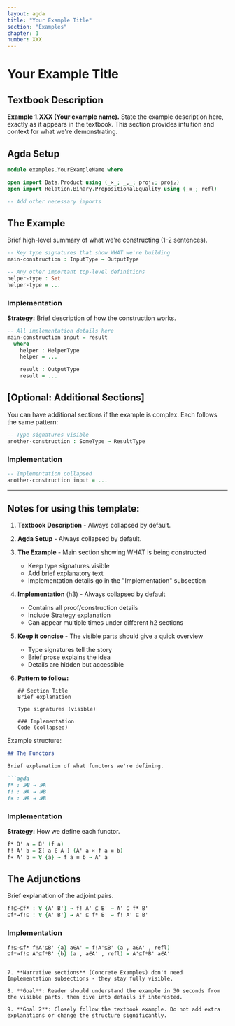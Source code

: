 ```yaml
---
layout: agda
title: "Your Example Title"
section: "Examples"
chapter: 1
number: XXX
---
```


# Your Example Title

## Textbook Description

**Example 1.XXX (Your example name).** State the example description here, exactly as it appears in the textbook. This section provides intuition and context for what we're demonstrating.

## Agda Setup

```agda
module examples.YourExampleName where

open import Data.Product using (_×_; _,_; proj₁; proj₂)
open import Relation.Binary.PropositionalEquality using (_≡_; refl)

-- Add other necessary imports
```

## The Example

Brief high-level summary of what we're constructing (1-2 sentences).

```agda
-- Key type signatures that show WHAT we're building
main-construction : InputType → OutputType

-- Any other important top-level definitions
helper-type : Set
helper-type = ...
```

### Implementation

**Strategy:** Brief description of how the construction works.

```agda
-- All implementation details here
main-construction input = result
  where
    helper : HelperType
    helper = ...

    result : OutputType
    result = ...
```

## [Optional: Additional Sections]

You can have additional sections if the example is complex. Each follows the same pattern:

```agda
-- Type signatures visible
another-construction : SomeType → ResultType
```

### Implementation

```agda
-- Implementation collapsed
another-construction input = ...
```

---

## Notes for using this template:

1. **Textbook Description** - Always collapsed by default.

2. **Agda Setup** - Always collapsed by default.

3. **The Example** - Main section showing WHAT is being constructed
   - Keep type signatures visible
   - Add brief explanatory text
   - Implementation details go in the "Implementation" subsection

4. **Implementation** (h3) - Always collapsed by default
   - Contains all proof/construction details
   - Include Strategy explanation
   - Can appear multiple times under different h2 sections

5. **Keep it concise** - The visible parts should give a quick overview
   - Type signatures tell the story
   - Brief prose explains the idea
   - Details are hidden but accessible

6. **Pattern to follow:**
   ```
   ## Section Title
   Brief explanation

   Type signatures (visible)

   ### Implementation
   Code (collapsed)
   ```

Example structure:

```markdown
## The Functors

Brief explanation of what functors we're defining.

```agda
f* : 𝒫B → 𝒫A
f! : 𝒫A → 𝒫B
f∗ : 𝒫A → 𝒫B
```

### Implementation

**Strategy:** How we define each functor.

```agda
f* B' a = B' (f a)
f! A' b = Σ[ a ∈ A ] (A' a × f a ≡ b)
f∗ A' b = ∀ {a} → f a ≡ b → A' a
```

## The Adjunctions

Brief explanation of the adjoint pairs.

```agda
f!⊆→⊆f* : ∀ {A' B'} → f! A' ⊆ B' → A' ⊆ f* B'
⊆f*→f!⊆ : ∀ {A' B'} → A' ⊆ f* B' → f! A' ⊆ B'
```

### Implementation

```agda
f!⊆→⊆f* f!A'⊆B' {a} a∈A' = f!A'⊆B' (a , a∈A' , refl)
⊆f*→f!⊆ A'⊆f*B' {b} (a , a∈A' , refl) = A'⊆f*B' a∈A'
```
```

7. **Narrative sections** (Concrete Examples) don't need Implementation subsections - they stay fully visible.

8. **Goal**: Reader should understand the example in 30 seconds from the visible parts, then dive into details if interested. 

9. **Goal 2**: Closely follow the textbook example. Do not add extra explanations or change the structure significantly.